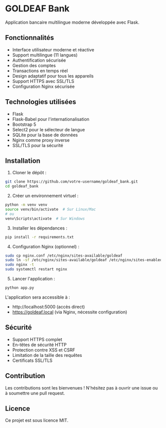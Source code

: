 # GOLDEAF Bank

Application bancaire multilingue moderne développée avec Flask.

## Fonctionnalités

- Interface utilisateur moderne et réactive
- Support multilingue (11 langues)
- Authentification sécurisée
- Gestion des comptes
- Transactions en temps réel
- Design adaptatif pour tous les appareils
- Support HTTPS avec SSL/TLS
- Configuration Nginx sécurisée

## Technologies utilisées

- Flask
- Flask-Babel pour l'internationalisation
- Bootstrap 5
- Select2 pour le sélecteur de langue
- SQLite pour la base de données
- Nginx comme proxy inverse
- SSL/TLS pour la sécurité

## Installation

1. Cloner le dépôt :
```bash
git clone https://github.com/votre-username/goldeaf_bank.git
cd goldeaf_bank
```

2. Créer un environnement virtuel :
```bash
python -m venv venv
source venv/bin/activate  # Sur Linux/Mac
# ou
venv\Scripts\activate  # Sur Windows
```

3. Installer les dépendances :
```bash
pip install -r requirements.txt
```

4. Configuration Nginx (optionnel) :
```bash
sudo cp nginx.conf /etc/nginx/sites-available/goldeaf
sudo ln -sf /etc/nginx/sites-available/goldeaf /etc/nginx/sites-enabled/
sudo nginx -t
sudo systemctl restart nginx
```

5. Lancer l'application :
```bash
python app.py
```

L'application sera accessible à :
- http://localhost:5000 (accès direct)
- https://goldeaf.local (via Nginx, nécessite configuration)

## Sécurité

- Support HTTPS complet
- En-têtes de sécurité HTTP
- Protection contre XSS et CSRF
- Limitation de la taille des requêtes
- Certificats SSL/TLS

## Contribution

Les contributions sont les bienvenues ! N'hésitez pas à ouvrir une issue ou à soumettre une pull request.

## Licence

Ce projet est sous licence MIT.
